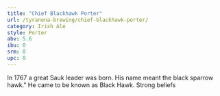 ```yaml
---
title: "Chief Blackhawk Porter"
url: /tyranena-brewing/chief-blackhawk-porter/
category: Irish Ale
style: Porter
abv: 5.6
ibu: 0
srm: 0
upc: 0
---
```

In 1767 a great Sauk leader was born.  His name meant the black sparrow hawk."  He came to be known as Black Hawk.  Strong beliefs
